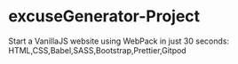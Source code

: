 # excuseGenerator-Project
Start a VanillaJS website using WebPack in just 30 seconds: HTML,CSS,Babel,SASS,Bootstrap,Prettier,Gitpod
